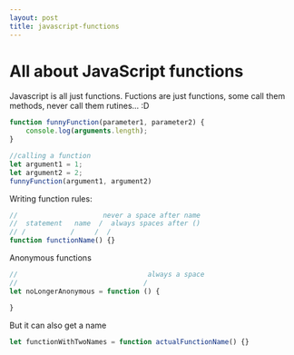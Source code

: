 ```yaml
---
layout: post
title: javascript-functions
---
```


# All about JavaScript functions

Javascript is all just functions. Fuctions are just functions, some call them methods, never call them rutines... :D 

```javascript
function funnyFunction(parameter1, parameter2) {
    console.log(arguments.length);
}

//calling a function 
let argument1 = 1; 
let argument2 = 2; 
funnyFunction(argument1, argument2)
```

Writing function rules: 

```javascript
//                     never a space after name 
//  statement   name  /  always spaces after ()
// /           /     /  /
function functionName() {}
```

Anonymous functions 

```javascript
//                                always a space
//                               /   
let noLongerAnonymous = function () {

}
```

But it can also get a name

```javascript
let functionWithTwoNames = function actualFunctionName() {}
```